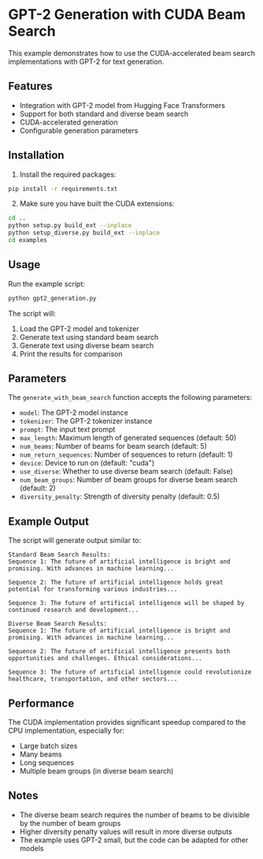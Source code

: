 # GPT-2 Generation with CUDA Beam Search

This example demonstrates how to use the CUDA-accelerated beam search implementations with GPT-2 for text generation.

## Features

- Integration with GPT-2 model from Hugging Face Transformers
- Support for both standard and diverse beam search
- CUDA-accelerated generation
- Configurable generation parameters

## Installation

1. Install the required packages:
```bash
pip install -r requirements.txt
```

2. Make sure you have built the CUDA extensions:
```bash
cd ..
python setup.py build_ext --inplace
python setup_diverse.py build_ext --inplace
cd examples
```

## Usage

Run the example script:
```bash
python gpt2_generation.py
```

The script will:
1. Load the GPT-2 model and tokenizer
2. Generate text using standard beam search
3. Generate text using diverse beam search
4. Print the results for comparison

## Parameters

The `generate_with_beam_search` function accepts the following parameters:

- `model`: The GPT-2 model instance
- `tokenizer`: The GPT-2 tokenizer instance
- `prompt`: The input text prompt
- `max_length`: Maximum length of generated sequences (default: 50)
- `num_beams`: Number of beams for beam search (default: 5)
- `num_return_sequences`: Number of sequences to return (default: 1)
- `device`: Device to run on (default: "cuda")
- `use_diverse`: Whether to use diverse beam search (default: False)
- `num_beam_groups`: Number of beam groups for diverse beam search (default: 2)
- `diversity_penalty`: Strength of diversity penalty (default: 0.5)

## Example Output

The script will generate output similar to:

```
Standard Beam Search Results:
Sequence 1: The future of artificial intelligence is bright and promising. With advances in machine learning...

Sequence 2: The future of artificial intelligence holds great potential for transforming various industries...

Sequence 3: The future of artificial intelligence will be shaped by continued research and development...

Diverse Beam Search Results:
Sequence 1: The future of artificial intelligence is bright and promising. With advances in machine learning...

Sequence 2: The future of artificial intelligence presents both opportunities and challenges. Ethical considerations...

Sequence 3: The future of artificial intelligence could revolutionize healthcare, transportation, and other sectors...
```

## Performance

The CUDA implementation provides significant speedup compared to the CPU implementation, especially for:
- Large batch sizes
- Many beams
- Long sequences
- Multiple beam groups (in diverse beam search)

## Notes

- The diverse beam search requires the number of beams to be divisible by the number of beam groups
- Higher diversity penalty values will result in more diverse outputs
- The example uses GPT-2 small, but the code can be adapted for other models 